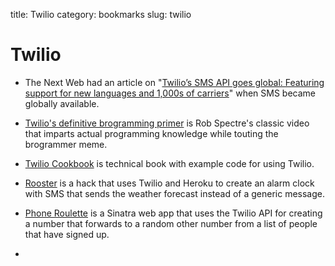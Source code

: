 title: Twilio
category: bookmarks
slug: twilio

# Twilio
* The Next Web had an article on 
  "[Twilio’s SMS API goes global: Featuring support for new languages and 1,000s of carriers](http://thenextweb.com/dd/2012/07/12/twilios-sms-api-goes-global-featuring-support-for-new-languages-and-1000s-of-carriers/)"
  when SMS became globally available.

* [Twilio's definitive brogramming primer](https://www.youtube.com/watch?v=Qi_AAqi0RZM&t=2m51s)
  is Rob Spectre's classic video that imparts actual programming knowledge
  while touting the brogrammer meme.

* [Twilio Cookbook](http://www.amazon.com/Twilio-Cookbook-ebook/dp/B00FAKCK4Y/)
  is technical book with example code for using Twilio.

* [Rooster](http://blog.leanstack.io/rooster-your-personal-sms-wake-up-call-and-weather-forecast-service/)
  is a hack that uses Twilio and Heroku to create an alarm clock with SMS
  that sends the weather forecast instead of a generic message.

* [Phone Roulette](http://blog.leanstack.io/phone-roulette-talk-to-strangers-using-twilio-heroku/)
  is a Sinatra web app that uses the Twilio API for creating a number that
  forwards to a random other number from a list of people that have signed up.

* 
  
